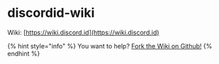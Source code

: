 # discordid-wiki

Wiki: [https://wiki.discord.id](https://wiki.discord.id)

{% hint style="info" %}
You want to help? [Fork the Wiki on Github!](https://github.com/nerrixde/discordid-wiki)
{% endhint %}
